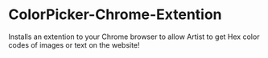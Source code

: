 # ColorPicker-Chrome-Extention
Installs an extention to your Chrome browser to allow Artist to get Hex color codes of images or text on the website!

